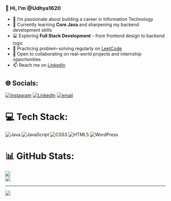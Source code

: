 ### 👋 Hi, I’m @Udhya1620  

- 👀 I’m passionate about building a career in Information Technology  
- 🌱 Currently learning **Core Java** and sharpening my backend development skills  
- 💻 Exploring **Full Stack Development** – from frontend design to backend logic  
- 🧠 Practicing problem-solving regularly on [LeetCode](https://leetcode.com/u/udhyakumar162000/)  
- 🤝 Open to collaborating on real-world projects and internship opportunities  
- 📫 Reach me on [LinkedIn](https://www.linkedin.com/in/udhya-kumar-2a0439228/)
  
## 🌐 Socials:
[![Instagram](https://img.shields.io/badge/Instagram-%23E4405F.svg?logo=Instagram&logoColor=white)](https://instagram.com/https://www.instagram.com/udhya.kumar.162000/) [![LinkedIn](https://img.shields.io/badge/LinkedIn-%230077B5.svg?logo=linkedin&logoColor=white)](https://linkedin.com/in/https://www.linkedin.com/in/udhya-kumar-2a0439228/) [![email](https://img.shields.io/badge/Email-D14836?logo=gmail&logoColor=white)](mailto:udhyakumar162000@gmail.com) 

# 💻 Tech Stack:
![Java](https://img.shields.io/badge/java-%23ED8B00.svg?style=flat&logo=openjdk&logoColor=white) ![JavaScript](https://img.shields.io/badge/javascript-%23323330.svg?style=flat&logo=javascript&logoColor=%23F7DF1E) ![CSS3](https://img.shields.io/badge/css3-%231572B6.svg?style=flat&logo=css3&logoColor=white) ![HTML5](https://img.shields.io/badge/html5-%23E34F26.svg?style=flat&logo=html5&logoColor=white) ![WordPress](https://img.shields.io/badge/WordPress-%23117AC9.svg?style=flat&logo=WordPress&logoColor=white)
# 📊 GitHub Stats:
![](https://nirzak-streak-stats.vercel.app/?user=udhya1620&theme=dark&hide_border=true)<br/>
![](https://github-readme-stats.vercel.app/api/top-langs/?username=udhya1620&theme=dark&hide_border=true&include_all_commits=true&count_private=false&layout=compact)

---
[![](https://visitcount.itsvg.in/api?id=udhya1620&icon=10&color=13)](https://visitcount.itsvg.in)

<!-- Proudly created with GPRM ( https://gprm.itsvg.in ) -->
